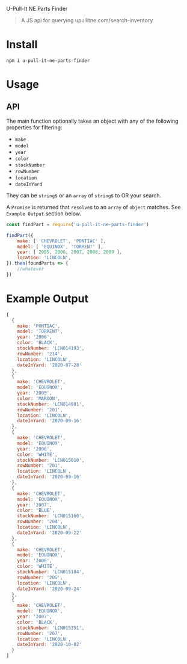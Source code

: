 U-Pull-It NE Parts Finder

> A JS api for querying upullitne.com/search-inventory

# Install
`npm i u-pull-it-ne-parts-finder`

# Usage
## API
The main function optionally takes an object with any of the following properties for filtering: 
* `make`
* `model`
* `year`
* `color`
* `stockNumber`
* `rowNumber`
* `location`
* `dateInYard`

They can be `string`s or an `array` of `string`s to OR your search.

A `Promise` is returned that `resolve`s to an `array` of `object` matches. See `Example Output` section below.

```js
const findPart = require('u-pull-it-ne-parts-finder')

findPart({
	make: [ 'CHEVROLET', 'PONTIAC' ],
	model: [ 'EQUINOX', 'TORRENT' ],
	year: [ 2005, 2006, 2007, 2008, 2009 ],
	location: 'LINCOLN',
}).then(foundParts => {
	//whatever
})
```

# Example Output
```js
[
  {
    make: 'PONTIAC',
    model: 'TORRENT',
    year: '2006',
    color: 'BLACK',
    stockNumber: 'LCN014193',
    rowNumber: '214',
    location: 'LINCOLN',
    dateInYard: '2020-07-28'
  },
  {
    make: 'CHEVROLET',
    model: 'EQUINOX',
    year: '2005',
    color: 'MAROON',
    stockNumber: 'LCN014981',
    rowNumber: '201',
    location: 'LINCOLN',
    dateInYard: '2020-09-16'
  },
  {
    make: 'CHEVROLET',
    model: 'EQUINOX',
    year: '2006',
    color: 'WHITE',
    stockNumber: 'LCN015010',
    rowNumber: '201',
    location: 'LINCOLN',
    dateInYard: '2020-09-16'
  },
  {
    make: 'CHEVROLET',
    model: 'EQUINOX',
    year: '2007',
    color: 'BLUE',
    stockNumber: 'LCN015160',
    rowNumber: '204',
    location: 'LINCOLN',
    dateInYard: '2020-09-22'
  },
  {
    make: 'CHEVROLET',
    model: 'EQUINOX',
    year: '2006',
    color: 'WHITE',
    stockNumber: 'LCN015184',
    rowNumber: '205',
    location: 'LINCOLN',
    dateInYard: '2020-09-24'
  },
  {
    make: 'CHEVROLET',
    model: 'EQUINOX',
    year: '2007',
    color: 'BLACK',
    stockNumber: 'LCN015351',
    rowNumber: '207',
    location: 'LINCOLN',
    dateInYard: '2020-10-02'
  }
]
```
